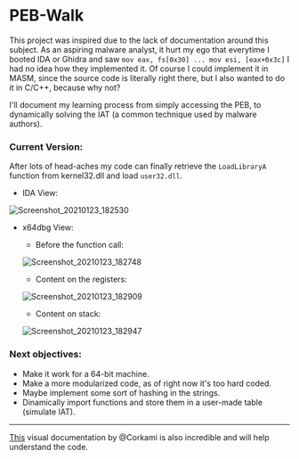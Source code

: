 # PEB-Walk

This project was inspired due to the lack of documentation around this subject. As an aspiring malware analyst, it hurt my ego that everytime I booted IDA or Ghidra and saw `mov eax, fs[0x30] ... mov esi, [eax+0x3c]` I had no idea how they implemented it. Of course I could implement it in MASM, since the source code is literally right there, but I also wanted to do it in C/C++, because why not?

I'll document my learning process from simply accessing the PEB, to dynamically solving the IAT (a common technique used by malware authors).

### Current Version:
After lots of head-aches my code can finally retrieve the `LoadLibraryA` function from kernel32.dll and load `user32.dll`.

* IDA View:

![Screenshot_20210123_182530](https://user-images.githubusercontent.com/28660375/105614462-62e51000-5da8-11eb-8a4c-317510ac1d3f.png)

* x64dbg View:
  * Before the function call:
  
  ![Screenshot_20210123_182748](https://user-images.githubusercontent.com/28660375/105614522-b6eff480-5da8-11eb-88a2-d59a80b63253.png)
  * Content on the registers:
  
  ![Screenshot_20210123_182909](https://user-images.githubusercontent.com/28660375/105614549-e6066600-5da8-11eb-8809-73b44028be8b.png)
  * Content on stack:
  
  ![Screenshot_20210123_182947](https://user-images.githubusercontent.com/28660375/105614561-fc142680-5da8-11eb-828b-426edbb3069a.png)

### Next objectives:
* Make it work for a 64-bit machine.
* Make a more modularized code, as of right now it's too hard coded.
* Maybe implement some sort of hashing in the strings.
* Dinamically import functions and store them in a user-made table (simulate IAT).

---

[This](https://github.com/corkami/pics/blob/master/binary/pe102/pe102.svg) visual documentation by @Corkami is also incredible and will help understand the code.
